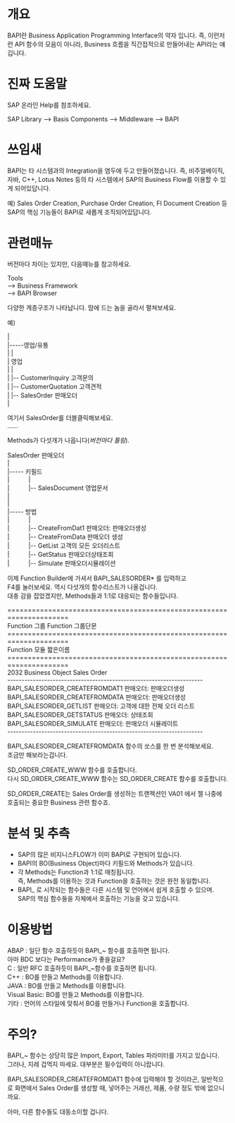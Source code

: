 # 개요

BAPI란 Business Application Programming Interface의 약자
입니다. 즉, 이런저런 API 함수의 모음이 아니라, Business
흐름을 직간접적으로 만들어내는 API라는 얘깁니다.


# 진짜 도움말

SAP 온라인 Help를 참조하세요.

SAP Library
           --> Basis Components
                               --> Middleware
                                             --> BAPI


# 쓰임새

BAPI는 타 시스템과의 Integration을 염두에 두고 만들어졌습니다.
즉, 비주얼베이직, 자바, C++, Lotus Notes 등의 타 시스템에서
SAP의 Business Flow를 이용할 수 있게 되어있답니다.

예) Sales Order Creation, Purchase Order Creation, FI Document Creation
등 SAP의 핵심 기능들이 BAPI로 새롭게 조직되어있답니다.


# 관련매뉴

버전마다 차이는 있지만, 다음매뉴를 참고하세요.

Tools  
--> Business Framework  
--> BAPI Browser  

다양한 계층구조가 나타납니다. 맘에 드는 놈을 골라서
펼쳐보세요.

예)
  
 |  
 |-----영업/유통  
 |         |  
 |        영업  
 |         |  
 |         |-- CustomerInquiry            고객문의  
 |         |-- CustomerQuotation          고객견적  
 |         |-- SalesOrder                 판매오더  
 |

여기서 SalesOrder를 더블클릭해보세요.  
......  

Methods가 다섯개가 나옵니다(*버전마다 틀림*).  

  
SalesOrder              판매오더  
 |  
 |----- 키필드   
 |&nbsp;&nbsp;&nbsp;&nbsp;&nbsp;&nbsp;&nbsp;&nbsp;&nbsp;&nbsp;&nbsp;|  
 |&nbsp;&nbsp;&nbsp;&nbsp;&nbsp;&nbsp;&nbsp;&nbsp;&nbsp;&nbsp;&nbsp;|-- SalesDocument                          영업문서  
 |  
 |  
 |----- 방법  
 |&nbsp;&nbsp;&nbsp;&nbsp;&nbsp;&nbsp;&nbsp;&nbsp;&nbsp;&nbsp;&nbsp;|   
 |&nbsp;&nbsp;&nbsp;&nbsp;&nbsp;&nbsp;&nbsp;&nbsp;&nbsp;&nbsp;&nbsp;|-- CreateFromDat1                         판매오더: 판매오더생성  
 |&nbsp;&nbsp;&nbsp;&nbsp;&nbsp;&nbsp;&nbsp;&nbsp;&nbsp;&nbsp;&nbsp;|-- CreateFromData                         판매오더 생성  
 |&nbsp;&nbsp;&nbsp;&nbsp;&nbsp;&nbsp;&nbsp;&nbsp;&nbsp;&nbsp;&nbsp;|-- GetList                                고객의 모든 오더리스트  
 |&nbsp;&nbsp;&nbsp;&nbsp;&nbsp;&nbsp;&nbsp;&nbsp;&nbsp;&nbsp;&nbsp;|-- GetStatus                              판매오더상태조회  
 |&nbsp;&nbsp;&nbsp;&nbsp;&nbsp;&nbsp;&nbsp;&nbsp;&nbsp;&nbsp;&nbsp;|-- Simulate                               판매오더시뮬레이션  
  

이제 Function Builder에 가셔서 BAPI_SALESORDER* 를 입력하고  
F4를 눌러보세요. 역시 다섯개의 함수리스트가 나올겁니다.  
대충 감을 잡았겠지만, Methods들과 1:1로 대응되는 함수들입니다.  

\=====================================================================  
Function 그룹                            Function 그룹단문  
\=====================================================================   
Function 모듈                  짧은이름  
\=====================================================================  
2032                                     Business Object Sales Order  
\---------------------------------------------------------------------  
BAPI_SALESORDER_CREATEFROMDAT1 판매오더: 판매오더생성  
BAPI_SALESORDER_CREATEFROMDATA 판매오더: 판매오더생성  
BAPI_SALESORDER_GETLIST        판매오더: 고객에 대한 전체 오더 리스트  
BAPI_SALESORDER_GETSTATUS      판매오더: 상태조회  
BAPI_SALESORDER_SIMULATE       판매오더: 판매오더 시뮬레이트  
\---------------------------------------------------------------------  
  
BAPI_SALESORDER_CREATEFROMDATA 함수의 쏘스를 한 번 분석해보세요.  
조금만 해보라는겁니다. 
 
SD_ORDER_CREATE_WWW 함수를 호출합니다.  
다시 SD_ORDER_CREATE_WWW 함수는 SD_ORDER_CREATE 함수를 호출합니다.  

SD_ORDER_CREATE는 Sales Order를 생성하는 트랜젝션인 VA01 에서 젤 나중에
호출되는 중요한 Business 관련 함수죠.  


# 분석 및 추측

- SAP의 많은 비지니스FLOW가 이미 BAPI로 구현되어 있습니다.  
- BAPI의 BO(Business Object)마다 키필드와 Methods가 있습니다.  
- 각 Methods는 Function과 1:1로 매칭됩니다.  
  즉, Methods를 이용하는 것과 Function을 호출하는 것은 완전 동일합니다.  
- BAPI_ 로 시작되는 함수들은 다른 시스템 및 언어에서 쉽게 호출할 수 있으며.  
  SAP의 핵심 함수들을 자체에서 호출하는 기능을 갖고 있습니다.  


# 이용방법

ABAP        : 일단 함수 호출하듯이 BAPI_~ 함수를 호출하면 됩니다.  
              아마 BDC 보다는 Performance가 좋을걸요?  
C           : 일반 RFC 호출하듯이 BAPI_~함수를 호출하면 됩니다.   
C++         : BO를 만들고 Methods를 이용합니다.  
JAVA        : BO를 만들고 Methods를 이용합니다.  
Visual Basic: BO를 만들고 Methods를 이용합니다.  
기타        : 언어의 스타일에 맞춰서 BO를 만들거나 Function을 호출합니다.  


# 주의?

BAPI_~ 함수는 상당히 많은 Import, Export, Tables 파라미터를 가지고 있습니다.  
그러나, 지레 겁먹지 마세요. 대부분은 필수입력이 아니랍니다.  

BAPI_SALESORDER_CREATEFROMDAT1 함수에 입력해야 할 것이라곤, 일반적으로
화면에서 Sales Order를 생성할 때, 넣어주는 거래선, 제품, 수량 정도 밖에
없으니까요.

아마, 다른 함수들도 대동소이할 겁니다.